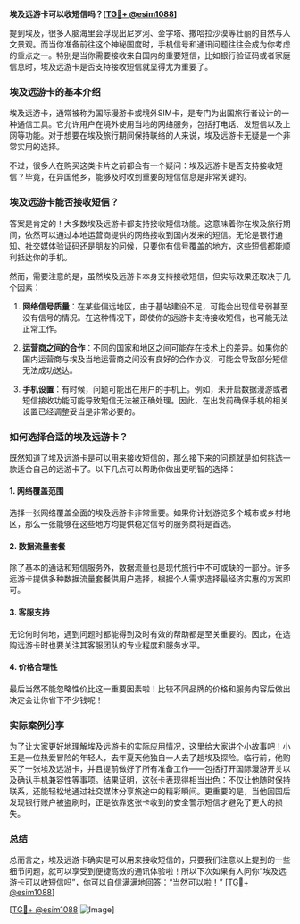 **埃及远游卡可以收短信吗？[[TG💪+ @esim1088](https://t.me/s/esim1088)]**

提到埃及，很多人脑海里会浮现出尼罗河、金字塔、撒哈拉沙漠等壮丽的自然与人文景观。而当你准备前往这个神秘国度时，手机信号和通讯问题往往会成为你考虑的重点之一。特别是当你需要接收来自国内的重要短信，比如银行验证码或者家庭信息时，埃及远游卡是否支持接收短信就显得尤为重要了。

### 埃及远游卡的基本介绍

埃及远游卡，通常被称为国际漫游卡或境外SIM卡，是专门为出国旅行者设计的一种通信工具。它允许用户在境外使用当地的网络服务，包括打电话、发短信以及上网等功能。对于想要在埃及旅行期间保持联络的人来说，埃及远游卡无疑是一个非常实用的选择。

不过，很多人在购买这类卡片之前都会有一个疑问：埃及远游卡是否支持接收短信？毕竟，在异国他乡，能够及时收到重要的短信信息是非常关键的。

### 埃及远游卡能否接收短信？

答案是肯定的！大多数埃及远游卡都支持接收短信功能。这意味着你在埃及旅行期间，依然可以通过本地运营商提供的网络接收到国内发来的短信。无论是银行通知、社交媒体验证码还是朋友的问候，只要你有信号覆盖的地方，这些短信都能顺利抵达你的手机。

然而，需要注意的是，虽然埃及远游卡本身支持接收短信，但实际效果还取决于几个因素：

1. **网络信号质量**：在某些偏远地区，由于基站建设不足，可能会出现信号弱甚至没有信号的情况。在这种情况下，即使你的远游卡支持接收短信，也可能无法正常工作。
   
2. **运营商之间的合作**：不同的国家和地区之间可能存在技术上的差异。如果你的国内运营商与埃及当地运营商之间没有良好的合作协议，可能会导致部分短信无法成功送达。

3. **手机设置**：有时候，问题可能出在用户的手机上。例如，未开启数据漫游或者短信接收功能可能导致短信无法被正确处理。因此，在出发前确保手机的相关设置已经调整妥当是非常必要的。

### 如何选择合适的埃及远游卡？

既然知道了埃及远游卡是可以用来接收短信的，那么接下来的问题就是如何挑选一款适合自己的远游卡了。以下几点可以帮助你做出更明智的选择：

#### 1. 网络覆盖范围
选择一张网络覆盖全面的埃及远游卡非常重要。如果你计划游览多个城市或乡村地区，那么一张能够在这些地方均提供稳定信号的服务商将是首选。

#### 2. 数据流量套餐
除了基本的通话和短信服务外，数据流量也是现代旅行中不可或缺的一部分。许多远游卡提供多种数据流量套餐供用户选择，根据个人需求选择最经济实惠的方案即可。

#### 3. 客服支持
无论何时何地，遇到问题时都能得到及时有效的帮助都是至关重要的。因此，在选购远游卡时也要关注其客服团队的专业程度和服务水平。

#### 4. 价格合理性
最后当然不能忽略性价比这一重要因素啦！比较不同品牌的价格和服务内容后做出决定会让你省下不少钱呢！

### 实际案例分享

为了让大家更好地理解埃及远游卡的实际应用情况，这里给大家讲个小故事吧！小王是一位热爱冒险的年轻人，去年夏天他独自一人去了趟埃及探险。临行前，他购买了一张埃及远游卡，并且提前做好了所有准备工作——包括打开国际漫游开关以及确认手机兼容性等事项。结果证明，这张卡表现得相当出色：不仅让他随时保持联系，还能轻松地通过社交媒体分享旅途中的精彩瞬间。更重要的是，当他回国后发现银行账户被盗刷时，正是依靠这张卡收到的安全警示短信才避免了更大的损失。

### 总结

总而言之，埃及远游卡确实是可以用来接收短信的，只要我们注意以上提到的一些细节问题，就可以享受到便捷高效的通讯体验啦！所以下次如果有人问你“埃及远游卡可以收短信吗”，你可以自信满满地回答：“当然可以啦！” [[TG💪+ @esim1088](https://t.me/s/esim1088)]

[[TG💪+ @esim1088](https://t.me/s/esim1088) ![Image](https://i.postimg.cc/4NQfJmqS/Snipaste-2025-05-13-00-14-12.png)]